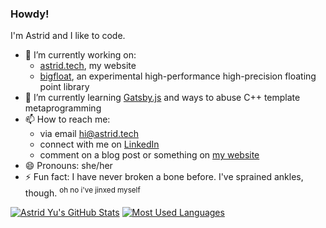 ### Howdy!

I'm Astrid and I like to code.

- 🔭 I’m currently working on:
  - [astrid.tech](https://astrid.tech), my website
  - [bigfloat](https://github.com/Plenglin/bigfloat), an experimental high-performance high-precision floating point library
- 🌱 I’m currently learning [Gatsby.js](https://www.gatsbyjs.com/) and ways to abuse C++ template metaprogramming
- 📫 How to reach me:
  - via email [hi@astrid.tech](hi:astrid@astrid.tech)
  - connect with me on [LinkedIn](https://linkedin.com/in/astrid-a-yu)
  - comment on a blog post or something on [my website](https://astrid.tech)
- 😄 Pronouns: she/her
- ⚡ Fun fact: I have never broken a bone before. I've sprained ankles, though. <sup>oh no i've jinxed myself</sup>

[![Astrid Yu's GitHub Stats](https://github-readme-stats.vercel.app/api?username=plenglin&theme=synthwave)](https://github.com/anuraghazra/github-readme-stats) [![Most Used Languages](https://github-readme-stats.vercel.app/api/top-langs/?username=plenglin&layout=compact&hide=html&theme=synthwave)](https://github.com/anuraghazra/github-readme-stats)
